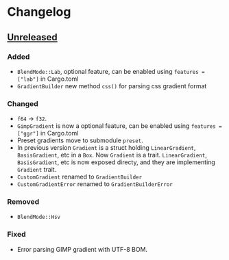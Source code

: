 # Changelog

## [Unreleased](https://github.com/mazznoer/colorgrad-rs/compare/v0.6.2...HEAD)

### Added

- `BlendMode::Lab`, optional feature, can be enabled using `features = ["lab"]` in Cargo.toml
- `GradientBuilder` new method `css()` for parsing css gradient format

### Changed

- `f64` -> `f32`.
- `GimpGradient` is now a optional feature, can be enabled using `features = ["ggr"]` in Cargo.toml
- Preset gradients move to submodule `preset`.
- In previous version `Gradient` is a struct holding `LinearGradient`, `BasisGradient`, etc in a `Box`.
  Now `Gradient` is a trait. `LinearGradient`, `BasisGradient`, etc is now exposed directy,
  and they are implementing `Gradient` trait.
- `CustomGradient` renamed to `GradientBuilder`
- `CustomGradientError` renamed to `GradientBuilderError`

### Removed

- `BlendMode::Hsv`

### Fixed

- Error parsing GIMP gradient with UTF-8 BOM.

